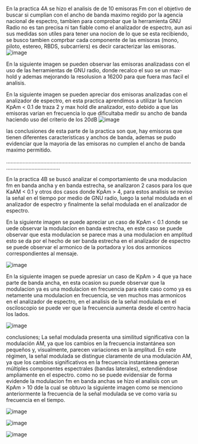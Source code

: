 En la practica 4A se hizo el analisis de de 10 emisoras Fm con el objetivo de buscar si cumplian con el ancho de banda maximo regido 
por la agencia nacional de espectro, tambien para comprobar que la herramienta GNU Radio no es tan precisa ni tan fiable como el analizador
de espectro, aun asi sus medidas son utiles para tener una nocion de lo que se esta recibiendo, se busco tambien comprbar cada componente
de las emisoras (mono, piloto, estereo, RBDS, subcarriers) es decir caracterizar las emisoras.
![image](https://github.com/user-attachments/assets/a9d8765e-4959-41a4-aa3d-ae7fde183ab9)


En la siguiente imagen se pueden observar las emisoras analizadass con el uso de las herramientas de GNU radio, donde recalco el suo se un max-hold 
y ademas mejorando la resolusion  a 16200 para que fuera mas facil el analisis.



En la siguiente imagen se pueden apreciar dos emisoras analizadas con el analizador de espectro, en esta practica aprendimos a utilizar la funcion KpAm < 0.1 
de traza 2 y max hold dle analizador, esto debido a que las emisoras varian en frecuencia lo que dificultaba medir su ancho de banda haciendo uso del criterio
de los 20dB
![image](https://github.com/user-attachments/assets/be85ff43-e4af-47a6-be50-b61a50bcd30f)

las conclusiones de esta parte de la practica son que, hay emisoras que tienen diferentes caracteristicas y anchos de banda, ademas se pudo evidenciar
que la mayoria de las emisoras no cumplen el ancho de banda maximo permitido.

................................................................................................................................................................

En la practica 4B se buscó analizar el comportamiento de una modulacion fm en banda ancha y en banda estrecha, se analizaron 2 casos para los que KaAM < 0.1 y otros 
dos casos donde KpAm > 4, para estos analisis se reviso la señal en el tiempo por medio de GNU radio, luego la señal modulada en el analizador de espectro y finalmente
la señal modulada en el analizador de espectro.

En la siguiente imagen se puede apreciar un caso de KpAm < 0.1 donde se uede observar la modulacion en banda estrecha, en este caso se puede observar que esta modulacion
se parece mas a una modulacion en amplitud esto se da por el hecho de ser banda estrecha en el analizador de espectro se puede observar el armonico de la portadora y los
dos armonicos correspondientes al mensaje.

![image](https://github.com/user-attachments/assets/0b94b06d-01d2-4fe2-85ba-7d7879314dbb)

En la siguiente imagen se puede apresiar un caso de KpAm > 4 que ya hace parte de banda ancha, en esta ocasion su puede observar que la modulacion ya es una modulacion 
en frecuencia para este caso como ya es netamente una modulacion en frecuencia, se ven muchos mas armonicos en el analizador de espectro, en el analisis de la señal modulada 
en el osciloscopio se puede ver que la frecuencia aumenta desde el centro hacia los lados.

![image](https://github.com/user-attachments/assets/911c0acc-8a2b-409f-a0a6-d1c7da26e970)



conclusiones;
La señal modulada presenta una similitud significativa con la modulación AM, ya que los cambios en la frecuencia instantánea son pequeños y, visualmente, parecen variaciones en la amplitud.
En este régimen, la señal modulada se distingue claramente de una modulación AM, ya que los cambios significativos en la frecuencia instantánea generan múltiples componentes espectrales (bandas laterales), extendiéndose ampliamente en el espectro.
como no se puede evidensiar de forma evidende la modulacion fm en banda anchas se hizo el analisis con un KpAm > 10 dde la cual se obtuvo la siguiente imagen como se menciono
anteriormente la frecuencia de la señal modulada se ve como varia su frecuencia en el tiempo.

![image](https://github.com/user-attachments/assets/0857a6b3-d110-4372-abe0-3133d31f5e19)


![image](https://github.com/user-attachments/assets/b4310327-6cda-4e96-8665-6d9eb1b01c26)


![image](https://github.com/user-attachments/assets/7715ecc7-26d2-42cb-a549-0e8172ab8f1e)


